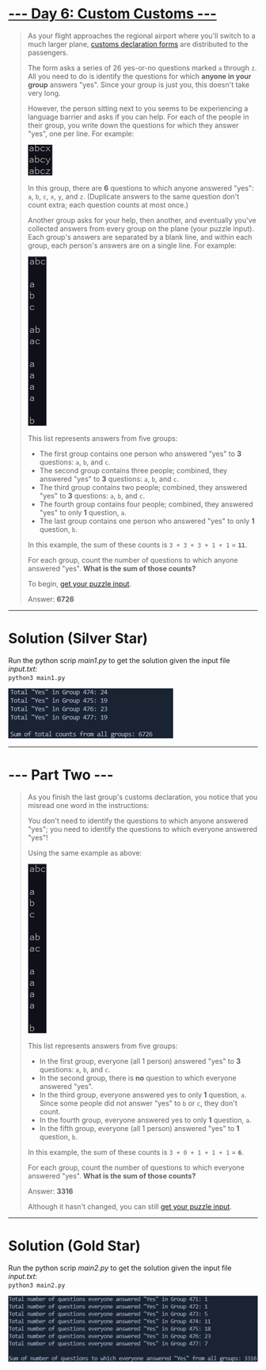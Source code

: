 # [--- Day 6: Custom Customs ---](https://adventofcode.com/2020/day/6)  

> As your flight approaches the regional airport where you'll switch to a much larger plane, [customs declaration forms](https://en.wikipedia.org/wiki/Customs_declaration) are distributed to the passengers.  
> 
> The form asks a series of 26 yes-or-no questions marked `a` through `z`. All you need to do is identify the questions for which **anyone in your group** answers "yes". Since your group is just you, this doesn't take very long.  
> 
> However, the person sitting next to you seems to be experiencing a language barrier and asks if you can help. For each of the people in their group, you write down the questions for which they answer "yes", one per line. For example:  
>
> ![](./res/sample1.png)  
> 
> In this group, there are **6** questions to which anyone answered "yes": `a`, `b`, `c`, `x`, `y`, and `z`. (Duplicate answers to the same question don't count extra; each question counts at most once.)  
> 
> Another group asks for your help, then another, and eventually you've collected answers from every group on the plane (your puzzle input). Each group's answers are separated by a blank line, and within each group, each person's answers are on a single line. For example:   
> 
> ![](./res/sample2.png)   
> 
> This list represents answers from five groups: 
> 
> - The first group contains one person who answered "yes" to **3** questions: `a`, `b`, and `c`.  
> - The second group contains three people; combined, they answered "yes" to **3** questions: `a`, `b`, and `c`.  
> - The third group contains two people; combined, they answered "yes" to **3** questions: `a`, `b`, and `c`.  
> - The fourth group contains four people; combined, they answered "yes" to only **1** question, `a`.  
> - The last group contains one person who answered "yes" to only **1** question, `b`.  
> 
> In this example, the sum of these counts is `3 + 3 + 3 + 1 + 1` = **`11`**.  
> 
> For each group, count the number of questions to which anyone answered "yes". **What is the sum of those counts?**  
> 
> To begin, [get your puzzle input](https://adventofcode.com/2020/day/6/input).  
> 
> Answer: **6726**

---  

# Solution (Silver Star)  

Run the python scrip _main1.py_ to get the solution given the input file _input.txt_:  
`python3 main1.py`  

![](./res/sum_counts_1.png)

---  

# --- Part Two ---  

> As you finish the last group's customs declaration, you notice that you misread one word in the instructions:   
> 
> You don't need to identify the questions to which anyone answered "yes"; you need to identify the questions to which everyone answered "yes"!  
> 
> Using the same example as above:  
> 
> ![](./res/sample2.png)  
>
> This list represents answers from five groups:  
> 
> - In the first group, everyone (all 1 person) answered "yes" to **3** questions: `a`, `b`, and `c`.  
> - In the second group, there is **no** question to which everyone answered "yes".  
> - In the third group, everyone answered yes to only **1** question, `a`. Since some people did not answer "yes" to `b` or `c`, they don't count.  
> - In the fourth group, everyone answered yes to only **1** question, `a`.  
> - In the fifth group, everyone (all 1 person) answered "yes" to **1** question, `b`.  
> 
> In this example, the sum of these counts is `3 + 0 + 1 + 1 + 1` = **`6`**.  
> 
> For each group, count the number of questions to which everyone answered "yes". **What is the sum of those counts?**  
> 
> Answer: **3316**
> 
> Although it hasn't changed, you can still [get your puzzle input](https://adventofcode.com/2020/day/6/input).

---  

# Solution (Gold Star)  

Run the python scrip _main2.py_ to get the solution given the input file _input.txt_:  
`python3 main2.py`  

![](./res/sum_counts_2.png)
